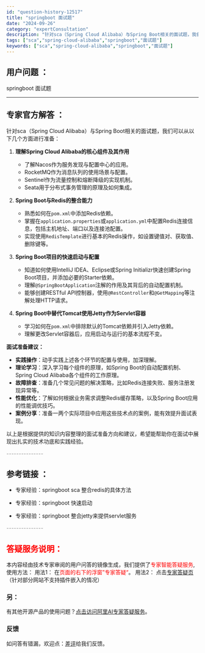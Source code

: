 ```yaml
---
id: "question-history-12517"
title: "springboot 面试题"
date: "2024-09-26"
category: "expertConsultation"
description: "针对sca（Spring Cloud Alibaba）与Spring Boot相关的面试题，我们可以从以下几个方面进行准备：1. **理解Spring Cloud Alibaba的核心组件及其作用**   - 了解Nacos作为服务发现与配置中心的应用。   - RocketMQ作为消息队列的使用场"
tags: ["sca","spring-cloud-alibaba","springboot","面试题"]
keywords: ["sca","spring-cloud-alibaba","springboot","面试题"]
---
```


## 用户问题 ： 
 springboot 面试题  

---------------
## 专家官方解答 ：

针对sca（Spring Cloud Alibaba）与Spring Boot相关的面试题，我们可以从以下几个方面进行准备：

1. **理解Spring Cloud Alibaba的核心组件及其作用**
   - 了解Nacos作为服务发现与配置中心的应用。
   - RocketMQ作为消息队列的使用场景与配置。
   - Sentinel作为流量控制和熔断降级的实现机制。
   - Seata用于分布式事务管理的原理及如何集成。

2. **Spring Boot与Redis的整合能力**
   - 熟悉如何在`pom.xml`中添加Redis依赖。
   - 掌握在`application.properties`或`application.yml`中配置Redis连接信息，包括主机地址、端口以及连接池配置。
   - 实现使用`RedisTemplate`进行基本的Redis操作，如设置键值对、获取值、删除键等。

3. **Spring Boot项目的快速启动与配置**
   - 知道如何使用IntelliJ IDEA、Eclipse或Spring Initializr快速创建Spring Boot项目，并添加必要的Starter依赖。
   - 理解`@SpringBootApplication`注解的作用及其背后的自动配置机制。
   - 能够创建RESTful API控制器，使用`@RestController`和`@GetMapping`等注解处理HTTP请求。

4. **Spring Boot中替代Tomcat使用Jetty作为Servlet容器**
   - 学习如何在`pom.xml`中排除默认的Tomcat依赖并引入Jetty依赖。
   - 理解更改Servlet容器后，应用启动与运行的基本流程不变。

**面试准备建议：**
- **实践操作**：动手实践上述各个环节的配置与使用，加深理解。
- **理论学习**：深入学习每个组件的原理，如Spring Boot的自动配置机制、Spring Cloud Alibaba各个组件的工作原理。
- **故障排查**：准备几个常见问题的解决策略，比如Redis连接失败、服务注册发现异常等。
- **性能优化**：了解如何根据业务需求调整Redis缓存策略，以及Spring Boot应用的性能调优技巧。
- **案例分享**：准备一两个实际项目中应用这些技术点的案例，能有效提升面试表现。

以上是根据提供的知识内容整理的面试准备方向和建议，希望能帮助你在面试中展现出扎实的技术功底和实践经验。


<font color="#949494">---------------</font> 


## 参考链接 ：

* 专家经验：springboot sca 整合redis的具体方法 
 
 * 专家经验：springboot 快速启动 
 
 * 专家经验：springboot 整合jetty来提供servlet服务 


 <font color="#949494">---------------</font> 
 


## <font color="#FF0000">答疑服务说明：</font> 

本内容经由技术专家审阅的用户问答的镜像生成，我们提供了<font color="#FF0000">专家智能答疑服务</font>,使用方法：
用法1： 在<font color="#FF0000">页面的右下的浮窗”专家答疑“</font>。
用法2： 点击[专家答疑页](https://answer.opensource.alibaba.com/docs/intro)（针对部分网站不支持插件嵌入的情况）
### 另：


有其他开源产品的使用问题？[点击访问阿里AI专家答疑服务](https://answer.opensource.alibaba.com/docs/intro)。
### 反馈
如问答有错漏，欢迎点：[差评](https://ai.nacos.io/user/feedbackByEnhancerGradePOJOID?enhancerGradePOJOId=12610)给我们反馈。
